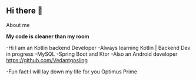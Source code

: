 ## Hi there 👋
About me

**My code is cleaner than my room**


-Hi I am an Kotlin backend Developer 
-Always learning Kotlin | Backend Dev in progress
-MySQL
-Spring Boot and Ktor
-Also an Android developer https://github.com/Vedantgosling

-Fun fact:I will lay down my life for you Optimus Prime
